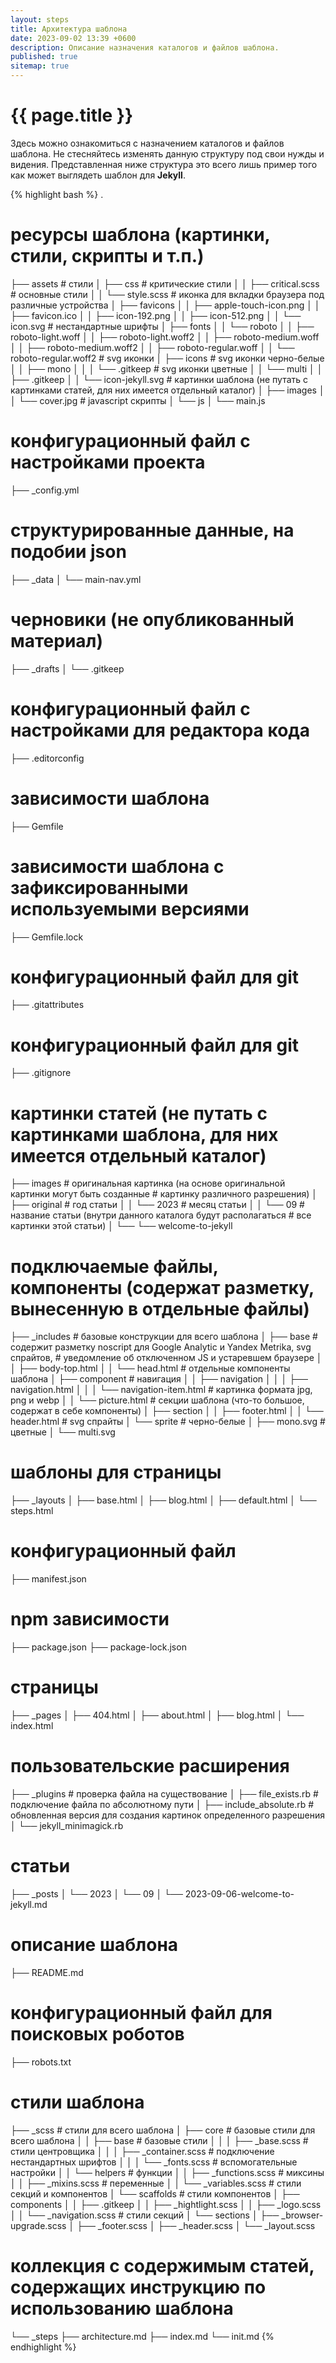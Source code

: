 ```yaml
---
layout: steps
title: Архитектура шаблона
date: 2023-09-02 13:39 +0600
description: Описание назначения каталогов и файлов шаблона.
published: true
sitemap: true
---
```


# {{ page.title }}

Здесь можно ознакомиться с назначением каталогов и файлов шаблона. Не стесняйтесь изменять данную структуру под свои нужды и видения. Представленная ниже структура это всего лишь пример того как может выглядеть шаблон для **Jekyll**. 

{% highlight bash %}
.
# ресурсы шаблона (картинки, стили, скрипты и т.п.)
├── assets
     # стили
│    ├── css
           # критические стили
│    │     ├── critical.scss
           # основные стили
│    │     └── style.scss
     # иконка для вкладки браузера под различные устройства
│    ├── favicons
│    │     ├── apple-touch-icon.png
│    │     ├── favicon.ico
│    │     ├── icon-192.png
│    │     ├── icon-512.png
│    │     └── icon.svg
     # нестандартные шрифты
│    ├── fonts
│    │     └── roboto
│    │         ├── roboto-light.woff
│    │         ├── roboto-light.woff2
│    │         ├── roboto-medium.woff
│    │         ├── roboto-medium.woff2
│    │         ├── roboto-regular.woff
│    │         └── roboto-regular.woff2
     # svg иконки
│    ├── icons
           # svg иконки черно-белые
│    │     ├── mono
│    │     │     └── .gitkeep
           # svg иконки цветные
│    │     └── multi
│    │         ├── .gitkeep
│    │         └── icon-jekyll.svg
     # картинки шаблона (не путать с картинками статей, для них имеется отдельный каталог)
│    ├── images
│    │     └── cover.jpg
     # javascript скрипты
│    └── js
│        └── main.js
# конфигурационный файл с настройками проекта
├── _config.yml
# структурированные данные, на подобии json
├── _data
│    └── main-nav.yml
# черновики (не опубликованный материал)
├── _drafts
│    └── .gitkeep
# конфигурационный файл с настройками для редактора кода
├── .editorconfig
# зависимости шаблона
├── Gemfile
# зависимости шаблона с зафиксированными используемыми версиями
├── Gemfile.lock
# конфигурационный файл для git 
├── .gitattributes
# конфигурационный файл для git
├── .gitignore
# картинки статей (не путать с картинками шаблона, для них имеется отдельный каталог)
├── images
     # оригинальная картинка (на основе оригинальной картинки могут быть созданные 
     # картинку различного разрешения)
│    ├── original
           # год статьи
│    │     └── 2023
               # месяц статьи
│    │         └── 09
                     # название статьи (внутри данного каталога будут располагаться 
                     # все картинки этой статьи)
│    └──             └── welcome-to-jekyll
# подключаемые файлы, компоненты (содержат разметку, вынесенную в отдельные файлы)
├── _includes
     # базовые конструкции для всего шаблона
│    ├── base
           # содержит разметку noscript для Google Analytic и Yandex Metrika, svg спрайтов,
           # уведомление об отключенном JS и устаревшем браузере
│    │     ├── body-top.html
│    │     └── head.html
     # отдельные компоненты шаблона
│    ├── component
           # навигация
│    │     ├── navigation
│    │     │     ├── navigation.html
│    │     │     └── navigation-item.html
           # картинка формата jpg, png и webp
│    │     └── picture.html
     # секции шаблона (что-то большое, содержат в себе компоненты)
│    ├── section
│    │     ├── footer.html
│    │     └── header.html
     # svg спрайты
│    └── sprite
         # черно-белые 
│        ├── mono.svg
         # цветные
│        └── multi.svg
# шаблоны для страницы
├── _layouts
│    ├── base.html
│    ├── blog.html
│    ├── default.html
│    └── steps.html
# конфигурационный файл
├── manifest.json
# npm зависимости
├── package.json
├── package-lock.json
# страницы
├── _pages
│    ├── 404.html
│    ├── about.html
│    ├── blog.html
│    └── index.html
# пользовательские расширения
├── _plugins
     # проверка файла на существование 
│    ├── file_exists.rb
     # подключение файла по абсолютному пути
│    ├── include_absolute.rb
     # обновленная версия для создания картинок определенного разрешения 
│    └── jekyll_minimagick.rb
# статьи
├── _posts
│    └── 2023
│        └── 09
│            └── 2023-09-06-welcome-to-jekyll.md
# описание шаблона
├── README.md
# конфигурационный файл для поисковых роботов
├── robots.txt
# стили шаблона
├── _scss
     # стили для всего шаблона
│    ├── core
           # базовые стили для всего шаблона
│    │     ├── base
                 # базовые стили 
│    │     │     ├── _base.scss
                 # стили центровщика
│    │     │     ├── _container.scss
                 # подключение нестандартных шрифтов
│    │     │     └── _fonts.scss
           # вспомогательные настройки
│    │     └── helpers
               # функции
│    │         ├── _functions.scss
               # миксины
│    │         ├── _mixins.scss
               # переменные
│    │         └── _variables.scss
     # стили секций и компонентов
│    └── scaffolds
         # стили компонентов
│        ├── components
│        │     ├── .gitkeep
│        │     ├── _hightlight.scss
│        │     ├── _logo.scss
│        │     └── _navigation.scss
         # стили секций
│        └── sections
│            ├── _browser-upgrade.scss
│            ├── _footer.scss
│            ├── _header.scss
│            └── _layout.scss
# коллекция с содержимым статей, содержащих инструкцию по использованию шаблона 
└── _steps
    ├── architecture.md
    ├── index.md
    └── init.md
{% endhighlight %}
